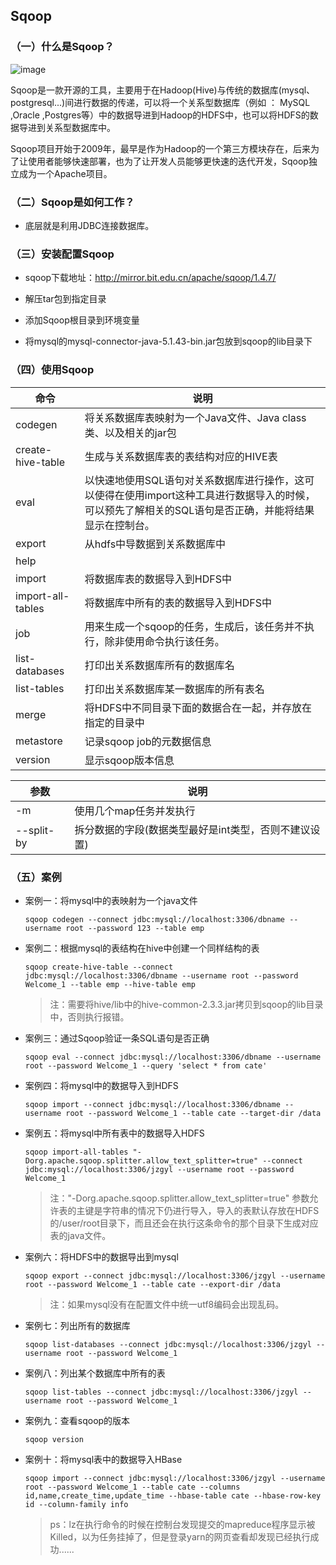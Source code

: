 ## Sqoop

### （一）什么是Sqoop？

![image](https://github.com/MrQuJL/hadoop-guide/blob/master/13-Sqoop基础/imgs/sqoop-logo.png)

Sqoop是一款开源的工具，主要用于在Hadoop(Hive)与传统的数据库(mysql、postgresql...)间进行数据的传递，可以将一个关系型数据库（例如 ： MySQL ,Oracle ,Postgres等）中的数据导进到Hadoop的HDFS中，也可以将HDFS的数据导进到关系型数据库中。

Sqoop项目开始于2009年，最早是作为Hadoop的一个第三方模块存在，后来为了让使用者能够快速部署，也为了让开发人员能够更快速的迭代开发，Sqoop独立成为一个Apache项目。

### （二）Sqoop是如何工作？

* 底层就是利用JDBC连接数据库。

### （三）安装配置Sqoop

* sqoop下载地址：http://mirror.bit.edu.cn/apache/sqoop/1.4.7/

* 解压tar包到指定目录

* 添加Sqoop根目录到环境变量

* 将mysql的mysql-connector-java-5.1.43-bin.jar包放到sqoop的lib目录下

### （四）使用Sqoop

命令 | 说明
---|---
codegen | 将关系数据库表映射为一个Java文件、Java class类、以及相关的jar包
create-hive-table | 生成与关系数据库表的表结构对应的HIVE表
eval | 以快速地使用SQL语句对关系数据库进行操作，这可以使得在使用import这种工具进行数据导入的时候，可以预先了解相关的SQL语句是否正确，并能将结果显示在控制台。
export | 从hdfs中导数据到关系数据库中
help | 
import | 将数据库表的数据导入到HDFS中
import-all-tables | 将数据库中所有的表的数据导入到HDFS中
job | 用来生成一个sqoop的任务，生成后，该任务并不执行，除非使用命令执行该任务。
list-databases | 打印出关系数据库所有的数据库名
list-tables | 打印出关系数据库某一数据库的所有表名
merge | 将HDFS中不同目录下面的数据合在一起，并存放在指定的目录中
metastore | 记录sqoop job的元数据信息
version | 显示sqoop版本信息

参数 | 说明
---|---
-m | 使用几个map任务并发执行
--split-by | 拆分数据的字段(数据类型最好是int类型，否则不建议设置)

### （五）案例

* 案例一：将mysql中的表映射为一个java文件

	```shell
	sqoop codegen --connect jdbc:mysql://localhost:3306/dbname --username root --password 123 --table emp
	```

* 案例二：根据mysql的表结构在hive中创建一个同样结构的表

	```shell
	sqoop create-hive-table --connect jdbc:mysql://localhost:3306/dbname --username root --password Welcome_1 --table emp --hive-table emp
	```

	> 注：需要将hive/lib中的hive-common-2.3.3.jar拷贝到sqoop的lib目录中，否则执行报错。

* 案例三：通过Sqoop验证一条SQL语句是否正确

	```shell
	sqoop eval --connect jdbc:mysql://localhost:3306/dbname --username root --password Welcome_1 --query 'select * from cate'
	```

* 案例四：将mysql中的数据导入到HDFS

	```shell
	sqoop import --connect jdbc:mysql://localhost:3306/dbname --username root --password Welcome_1 --table cate --target-dir /data
	```

* 案例五：将mysql中所有表中的数据导入HDFS

	```shell
	sqoop import-all-tables "-Dorg.apache.sqoop.splitter.allow_text_splitter=true" --connect jdbc:mysql://localhost:3306/jzgyl --username root --password Welcome_1
	```

	> 注："-Dorg.apache.sqoop.splitter.allow_text_splitter=true" 参数允许表的主键是字符串的情况下仍进行导入，导入的表默认存放在HDFS的/user/root目录下，而且还会在执行这条命令的那个目录下生成对应表的java文件。

* 案例六：将HDFS中的数据导出到mysql

	```shell
	sqoop export --connect jdbc:mysql://localhost:3306/jzgyl --username root --password Welcome_1 --table cate --export-dir /data
	```

	> 注：如果mysql没有在配置文件中统一utf8编码会出现乱码。


* 案例七：列出所有的数据库

	```shell
	sqoop list-databases --connect jdbc:mysql://localhost:3306/jzgyl --username root --password Welcome_1
	```

* 案例八：列出某个数据库中所有的表

	```shell
	sqoop list-tables --connect jdbc:mysql://localhost:3306/jzgyl --username root --password Welcome_1
	```

* 案例九：查看sqoop的版本

	```shell
	sqoop version
	```

* 案例十：将mysql表中的数据导入HBase

	```shell
	sqoop import --connect jdbc:mysql://localhost:3306/jzgyl --username root --password Welcome_1 --table cate --columns id,name,create_time,update_time --hbase-table cate --hbase-row-key id --column-family info
	```

	> ps：lz在执行命令的时候在控制台发现提交的mapreduce程序显示被Killed，以为任务挂掉了，但是登录yarn的网页查看却发现已经执行成功......


